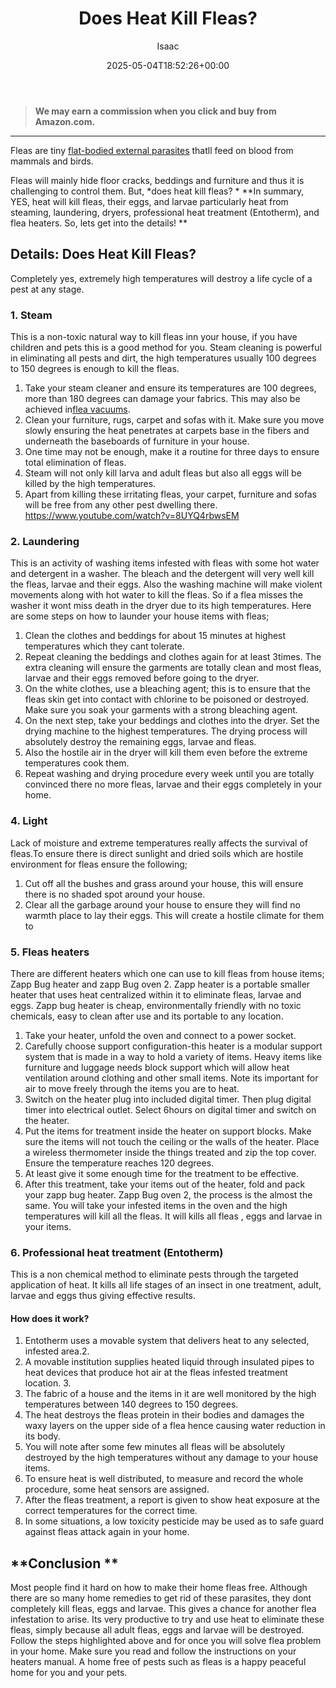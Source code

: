 ﻿---
author: Isaac
layout: post
title: Does Heat Kill Fleas?
date: '2025-05-04T18:52:26+00:00'
categories:
- Fleas
- Guide
tags: []
slug: /does-heat-kill-fleas/
lastmod: 2025-05-07T12:21:26+03:00
---
> **We may earn a commission when you click and buy from Amazon.com.**
>

---
Fleas are tiny
[flat-bodied external parasites](https://pestpolicy.com/what-do-baby-fleas-look-like/)
thatll feed on blood from mammals and birds.

Fleas will mainly hide floor cracks, beddings and furniture  and thus it is challenging to control them. But,
*does heat kill fleas? *
**In summary, YES, heat will kill fleas, their eggs, and larvae  particularly heat from steaming, laundering, dryers, professional heat treatment (Entotherm), and flea heaters. So, lets get into the details! **
## Details: Does Heat Kill Fleas?
Completely yes, extremely high temperatures will destroy a life cycle of a pest at any stage.
### 1. Steam
This is a non-toxic natural way to kill fleas inn your house, if you have children and pets this is a good method for you. Steam cleaning is powerful in eliminating all pests and dirt, the high temperatures usually 100 degrees to 150 degrees is enough to kill the fleas.
1. Take your steam cleaner and ensure its temperatures are 100 degrees, more than 180 degrees can damage your fabrics. This may also be achieved in[flea vacuums](https://pestpolicy.com/best-vacuums-for-fleas/).
2. Clean your furniture, rugs, carpet and sofas with it. Make sure you move slowly ensuring the heat penetrates at carpets base in the fibers and underneath the baseboards of furniture in your house.
3. One time may not be enough, make it a routine for three days to ensure total elimination of fleas.
4. Steam will not only kill larva and adult fleas but also all eggs will be killed by the high temperatures.
5. Apart from killing these irritating fleas, your carpet, furniture and sofas will be free from any other pest dwelling there.
https://www.youtube.com/watch?v=8UYQ4rbwsEM
### 2. Laundering
This is an activity of washing items infested with fleas with some hot water and detergent in a washer. The bleach and the detergent will very well kill the fleas, larvae and their eggs.
Also the washing machine will make violent movements along with hot water to kill the fleas. So if a flea misses the washer it wont miss death in the dryer due to its high temperatures.
Here are some steps on how to launder your house items with fleas;
1. Clean the clothes and beddings for about 15 minutes at highest temperatures which they cant tolerate.
2. Repeat cleaning the beddings and clothes again for at least 3times. The extra cleaning will ensure the garments are totally clean and most fleas, larvae and their eggs removed before going to the dryer.
3. On the white clothes, use a bleaching agent; this is to ensure that the fleas skin get into contact with chlorine to be poisoned or destroyed. Make sure you soak your garments with a strong bleaching agent.
4. On the next step, take your beddings and clothes into the dryer. Set the drying machine to the highest temperatures. The drying process will absolutely destroy the remaining eggs, larvae and fleas.
5. Also the hostile air in the dryer will kill them even before the extreme temperatures cook them.
6. Repeat washing and drying procedure every week until you are totally convinced there no more fleas, larvae and their eggs completely in your home.
### 4. Light
Lack of moisture and extreme temperatures really affects the survival of fleas.To ensure there is direct sunlight and dried soils which are hostile environment for fleas ensure the following;
1. Cut off all the bushes and grass around your house, this will ensure there is no shaded spot around your house.
2. Clear all the garbage around your house to ensure they will find no warmth place to lay their eggs. This will create a hostile climate for them to
### 5. Fleas heaters
There are different heaters which one can use to kill fleas from house items; Zapp Bug heater and zapp Bug oven 2.
Zapp heater is a portable smaller heater that uses heat centralized within it to eliminate fleas, larvae and eggs.
Zapp bug heater is cheap, environmentally friendly with no toxic chemicals, easy to clean after use and its portable to any location.
1. Take your heater, unfold the oven and connect to a power socket.
2. Carefully choose support configuration-this heater is a modular support system that is made in a way to hold a variety of items. Heavy items like furniture and luggage needs block support which will allow heat ventilation around clothing and other small items. Note its important for air to move freely through the items you are to heat.
3. Switch on the heater plug into included digital timer. Then plug digital timer into electrical outlet. Select 6hours on digital timer and switch on the heater.
4. Put the items for treatment inside the heater on support blocks. Make sure the items will not touch the ceiling or the walls of the heater. Place a wireless thermometer inside the things treated and zip the top cover. Ensure the temperature reaches 120 degrees.
5. At least give it some enough time for the treatment to be effective.
6. After this treatment, take your items out of the heater, fold and pack your zapp bug heater.
Zapp Bug oven 2, the process is the almost the same. You will take your infested items in the oven and the high temperatures will kill all the fleas. It will kills all fleas , eggs and larvae in your items.
### 6. Professional heat treatment (Entotherm)
This is a non chemical method to eliminate pests through the targeted application of heat. It kills all life stages of an insect in one treatment, adult, larvae and eggs thus giving effective results.
#### How does it work?
1. Entotherm uses a movable system that delivers heat to any selected, infested area.2.
2. A movable institution supplies heated liquid through insulated pipes to heat devices that produce hot air at the fleas infested treatment location. 3.
3. The fabric of a house and the items in it are well monitored by the high temperatures between 140 degrees to 150 degrees.
4. The heat destroys the fleas protein in their bodies and damages the waxy layers on the upper side of a flea hence causing water reduction in its body.
5. You will note after some few minutes all fleas will be absolutely destroyed by the high temperatures without any damage to your house items.
6. To ensure heat is well distributed, to measure and record the whole procedure, some heat sensors are assigned.
7. After the fleas treatment, a report is given to show heat exposure at the correct temperatures for the correct time.
8. In some situations, a low toxicity pesticide may be used as to safe guard against fleas attack again in your home.
## **Conclusion **
Most people find it hard on how to make their home fleas free. Although there are so many home remedies to get rid of these parasites, they dont completely kill fleas, eggs and larvae.
This gives a chance for another flea infestation to arise. Its very productive to try and use heat to eliminate these fleas, simply because all adult fleas, eggs and larvae will be destroyed.
Follow the steps highlighted above and for once you will solve flea problem in your home. Make sure you read and follow the instructions on your heaters manual. A home free of pests such as fleas is a happy peaceful home for you and your pets.
